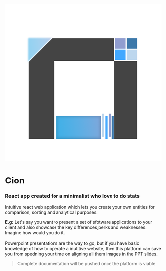 # ![Cion](https://github.com/neel1996/cion/blob/master/src/assets/Logo.png?raw=true) 

# Cion 
### React app created for a minimalist who love to do stats

Intuitive react web application which lets you create your own entities for comparison, sorting and analytical purposes. 

**E.g:** Let's say you want to present a set of sfotware applications to your client and also showcase the key differences,perks and weaknesses. Imagine how would you do it. <br/><br /> Powerpoint presentations are the way to go, but if you have basic knowledge of how to operate a inutitive website, then this platform can save you from spedning your time on aligning all them images in the PPT slides.

> Complete documentation will be pushed once the platform is viable
